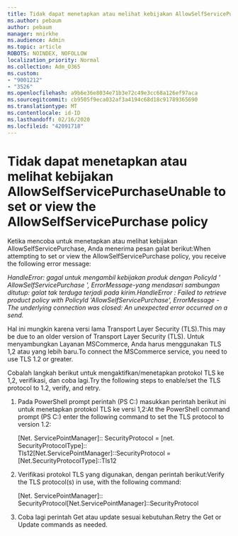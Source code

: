 ```yaml
---
title: Tidak dapat menetapkan atau melihat kebijakan AllowSelfServicePurchase
ms.author: pebaum
author: pebaum
manager: mnirkhe
ms.audience: Admin
ms.topic: article
ROBOTS: NOINDEX, NOFOLLOW
localization_priority: Normal
ms.collection: Adm_O365
ms.custom:
- "9001212"
- "3526"
ms.openlocfilehash: a9b6e36e8034e71b3e72c49e3cc68a126ef97aca
ms.sourcegitcommit: cb9505f9eca032af3a4194c68d18c91789365690
ms.translationtype: MT
ms.contentlocale: id-ID
ms.lasthandoff: 02/16/2020
ms.locfileid: "42091718"
---
```

# <a name="unable-to-set-or-view-the-allowselfservicepurchase-policy"></a><span data-ttu-id="45711-102">Tidak dapat menetapkan atau melihat kebijakan AllowSelfServicePurchase</span><span class="sxs-lookup"><span data-stu-id="45711-102">Unable to set or view the AllowSelfServicePurchase policy</span></span>

<span data-ttu-id="45711-103">Ketika mencoba untuk menetapkan atau melihat kebijakan AllowSelfServicePurchase, Anda menerima pesan galat berikut:</span><span class="sxs-lookup"><span data-stu-id="45711-103">When attempting to set or view the AllowSelfServicePurchase policy, you receive the following error message:</span></span>

<span data-ttu-id="45711-104">*HandleError: gagal untuk mengambil kebijakan produk dengan PolicyId ' AllowSelfServicePurchase ', ErrorMessage-yang mendasari sambungan ditutup: galat tak terduga terjadi pada kirim.*</span><span class="sxs-lookup"><span data-stu-id="45711-104">*HandleError : Failed to retrieve product policy with PolicyId 'AllowSelfServicePurchase', ErrorMessage - The underlying connection was closed: An unexpected error occurred on a send.*</span></span>

<span data-ttu-id="45711-105">Hal ini mungkin karena versi lama Transport Layer Security (TLS).</span><span class="sxs-lookup"><span data-stu-id="45711-105">This may be due to an older version of Transport Layer Security (TLS).</span></span> <span data-ttu-id="45711-106">Untuk menyambungkan Layanan MSCommerce, Anda harus menggunakan TLS 1,2 atau yang lebih baru.</span><span class="sxs-lookup"><span data-stu-id="45711-106">To connect the MSCommerce service, you need to use TLS 1.2 or greater.</span></span>  

<span data-ttu-id="45711-107">Cobalah langkah berikut untuk mengaktifkan/menetapkan protokol TLS ke 1,2, verifikasi, dan coba lagi.</span><span class="sxs-lookup"><span data-stu-id="45711-107">Try the following steps to enable/set the TLS protocol to 1.2, verify, and retry.</span></span>
 1. <span data-ttu-id="45711-108">Pada PowerShell prompt perintah (PS C:\) masukkan perintah berikut ini untuk menetapkan protokol TLS ke versi 1,2:</span><span class="sxs-lookup"><span data-stu-id="45711-108">At the PowerShell command prompt (PS C:\) enter the following command to set the TLS protocol to version 1.2:</span></span>

    <span data-ttu-id="45711-109">\[Net. ServicePointManager]:: SecurityProtocol = \[net. SecurityProtocolType]:: Tls12</span><span class="sxs-lookup"><span data-stu-id="45711-109">\[Net.ServicePointManager]::SecurityProtocol = \[Net.SecurityProtocolType]::Tls12</span></span>

2. <span data-ttu-id="45711-110">Verifikasi protokol TLS yang digunakan, dengan perintah berikut:</span><span class="sxs-lookup"><span data-stu-id="45711-110">Verify the TLS protocol(s) in use, with the following command:</span></span>

    <span data-ttu-id="45711-111">\[Net. ServicePointManager]:: SecurityProtocol</span><span class="sxs-lookup"><span data-stu-id="45711-111">\[Net.ServicePointManager]::SecurityProtocol</span></span> 

3. <span data-ttu-id="45711-112">Coba lagi perintah Get atau update sesuai kebutuhan.</span><span class="sxs-lookup"><span data-stu-id="45711-112">Retry the Get or Update commands as needed.</span></span>

